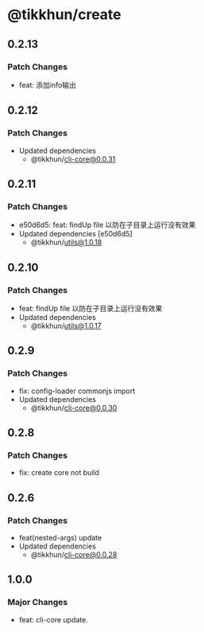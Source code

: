 # @tikkhun/create

## 0.2.13

### Patch Changes

- feat: 添加info输出

## 0.2.12

### Patch Changes

- Updated dependencies
  - @tikkhun/cli-core@0.0.31

## 0.2.11

### Patch Changes

- e50d6d5: feat: findUp file 以防在子目录上运行没有效果
- Updated dependencies [e50d6d5]
  - @tikkhun/utils@1.0.18

## 0.2.10

### Patch Changes

- feat: findUp file 以防在子目录上运行没有效果
- Updated dependencies
  - @tikkhun/utils@1.0.17

## 0.2.9

### Patch Changes

- fix: config-loader commonjs import
- Updated dependencies
  - @tikkhun/cli-core@0.0.30

## 0.2.8

### Patch Changes

- fix: create core not build

## 0.2.6

### Patch Changes

- feat(nested-args) update
- Updated dependencies
  - @tikkhun/cli-core@0.0.28

## 1.0.0

### Major Changes

- feat: cli-core update.

